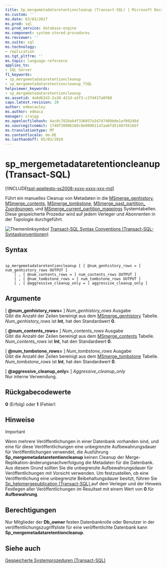 ```yaml
---
title: Sp_mergemetadataretentioncleanup (Transact-SQL) | Microsoft Docs
ms.custom: ''
ms.date: 03/03/2017
ms.prod: sql
ms.prod_service: database-engine
ms.component: system-stored-procedures
ms.reviewer: ''
ms.suite: sql
ms.technology:
- replication
ms.tgt_pltfrm: ''
ms.topic: language-reference
applies_to:
- SQL Server
f1_keywords:
- sp_mergemetadataretentioncleanup
- sp_mergemetadataretentioncleanup_TSQL
helpviewer_keywords:
- sp_mergemetadataretentioncleanup
ms.assetid: 4e8d6343-2a38-421d-a3f3-c37d437a0f88
caps.latest.revision: 20
author: edmacauley
ms.author: edmaca
manager: craigg
ms.openlocfilehash: 4ac0c7820ab4f336057a3d747409b0e1af09248d
ms.sourcegitcommit: 1740f3090b168c0e809611a7aa6fd514075616bf
ms.translationtype: MT
ms.contentlocale: de-DE
ms.lasthandoff: 05/03/2018
---
```

# <a name="spmergemetadataretentioncleanup-transact-sql"></a>sp_mergemetadataretentioncleanup (Transact-SQL)
[!INCLUDE[tsql-appliesto-ss2008-xxxx-xxxx-xxx-md](../../includes/tsql-appliesto-ss2008-xxxx-xxxx-xxx-md.md)]

  Führt ein manuelles Cleanup von Metadaten in die [MSmerge_genhistory](../../relational-databases/system-tables/msmerge-genhistory-transact-sql.md), [MSmerge_contents](../../relational-databases/system-tables/msmerge-contents-transact-sql.md), [MSmerge_tombstone](../../relational-databases/system-tables/msmerge-tombstone-transact-sql.md), [MSmerge_past_partition_ Zuordnungen](../../relational-databases/system-tables/msmerge-past-partition-mappings-transact-sql.md), und [MSmerge_current_partition_mappings](../../relational-databases/system-tables/msmerge-current-partition-mappings.md) Systemtabellen. Diese gespeicherte Prozedur wird auf jedem Verleger und Abonnenten in der Topologie durchgeführt.  
  
 ![Themenlinksymbol](../../database-engine/configure-windows/media/topic-link.gif "Topic link icon") [Transact-SQL Syntax Conventions (Transact-SQL-Syntaxkonventionen)](../../t-sql/language-elements/transact-sql-syntax-conventions-transact-sql.md)  
  
## <a name="syntax"></a>Syntax  
  
```  
  
sp_mergemetadataretentioncleanup [ [ @num_genhistory_rows = ] num_genhistory_rows OUTPUT ]  
    [ , [ @num_contents_rows = ] num_contents_rows OUTPUT ]   
    [ , [ @num_tombstone_rows = ] num_tombstone_rows OUTPUT ]   
    [ , [ @aggressive_cleanup_only = ] aggressive_cleanup_only ]  
```  
  
## <a name="arguments"></a>Argumente  
 [  **@num_genhistory_rows=** ] *Num_genhistory_rows* Ausgabe  
 Gibt die Anzahl der Zeilen bereinigt aus dem [MSmerge_genhistory](../../relational-databases/system-tables/msmerge-genhistory-transact-sql.md) Tabelle. *Num_genhistory_rows* ist **Int**, hat den Standardwert **0**.  
  
 [  **@num_contents_rows=** ] *Num_contents_rows* Ausgabe  
 Gibt die Anzahl der Zeilen bereinigt aus dem [MSmerge_contents](../../relational-databases/system-tables/msmerge-contents-transact-sql.md) Tabelle. *Num_contents_rows* ist **Int**, hat den Standardwert **0**.  
  
 [  **@num_tombstone_rows=** ] *Num_tombstone_rows* Ausgabe  
 Gibt die Anzahl der Zeilen bereinigt aus dem [MSmerge_tombstone](../../relational-databases/system-tables/msmerge-tombstone-transact-sql.md) Tabelle. *Num_tombstone_rows* ist **Int**, hat den Standardwert **0**.  
  
 [  **@aggressive_cleanup_only=** ] *Aggressive_cleanup_only*  
 Nur interne Verwendung.  
  
## <a name="return-code-values"></a>Rückgabecodewerte  
 **0** (Erfolg) oder **1** (Fehler)  
  
## <a name="remarks"></a>Hinweise  
  
> [!IMPORTANT]  
>  Wenn mehrere Veröffentlichungen in einer Datenbank vorhanden sind, und eine für diese Veröffentlichungen eine unbegrenzte Aufbewahrungsdauer für Veröffentlichungen verwendet, die Ausführung **Sp_mergemetadataretentioncleanup** keinen Cleanup der Merge-Replikation-änderungsnachverfolgung die Metadaten für die Datenbank. Aus diesem Grund sollten Sie die unbegrenzte Aufbewahrungsdauer für Veröffentlichungen mit Vorsicht verwenden. Um festzustellen, ob eine Veröffentlichung eine unbegrenzte Beibehaltungsdauer besitzt, führen Sie [Sp_helpmergepublication &#40;Transact-SQL&#41; ](../../relational-databases/system-stored-procedures/sp-helpmergepublication-transact-sql.md) auf dem Verleger und der Hinweis Festlegen aller Veröffentlichungen im Resultset mit einem Wert von **0** für **Aufbewahrung**.  
  
## <a name="permissions"></a>Berechtigungen  
 Nur Mitglieder der **Db_owner** festen Datenbankrolle oder Benutzer in der veröffentlichungszugriffsliste für eine veröffentlichte Datenbank kann **Sp_mergemetadataretentioncleanup**.  
  
## <a name="see-also"></a>Siehe auch  
 [Gespeicherte Systemprozeduren &#40;Transact-SQL&#41;](../../relational-databases/system-stored-procedures/system-stored-procedures-transact-sql.md)  
  
  
